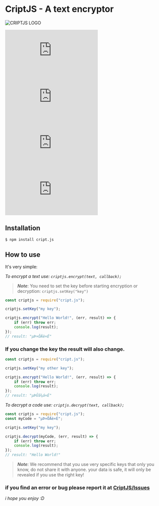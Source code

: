 # CriptJS - A text encryptor

![CRIPTJS LOGO](https://i.ibb.co/KqSKs2x/20201225-165901.png)

![PACKAGE VESION](https://img.shields.io/npm/v/cript.js?color=red&label=CriptJS&style=for-the-badge)
![PACKAGE DOWNLOADS](https://img.shields.io/npm/dw/cript.js?color=red&label=Download&style=for-the-badge)
![PACKAGE SIZE](https://img.shields.io/bundlephobia/min/cript.js?color=red&label=Size&style=for-the-badge)
![PACKAGE LICENSE](https://img.shields.io/npm/l/cript.js?color=red&style=for-the-badge)

## Installation

```
$ npm install cript.js
```

## How to use

It's very simple:

_To encrypt a text use: `criptjs.encrypt(text, callback);`_

> ***Note***: You need to set the key before starting encryption or decryption: `criptjs.setKey("key")`

```javascript
const criptjs = require("cript.js");

criptjs.setKey("my key");

criptjs.encrypt("Hello World!", (err, result) => {
    if (err) throw err;
    console.log(result);
});
// result: "µÞ×ÔÄè×É"
```

### If you change the key the result will also change.

```javascript
const criptjs = require("cript.js");

criptjs.setKey("my other key");

criptjs.encrypt("Hello World!", (err, result) => {
    if (err) throw err;
    console.log(result);
});
// result: "µÞÛã¼á×É"
```

_To decrypt a code use: `criptjs.decrypt(text, callback);`_

```javascript
const criptjs = require("cript.js");
const myCode = "µÞ×ÔÄè×É";

criptjs.setKey("my key");

criptjs.decrypt(myCode, (err, result) => {
    if (err) throw err;
    console.log(result);
});
// result: "Hello World!"
```

> ***Note***: We recommend that you use very specific keys that only you know, do not share it with anyone. your data is safe, it will only be revealed if you use the right key! 

### if you find an error or bug please report it at [CriptJS/Issues](https://github.com/DablioZe/cript.js/issues)

_i hope you enjoy :D_
